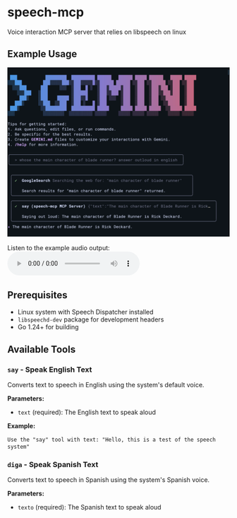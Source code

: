 # speech-mcp
Voice interaction MCP server that relies on libspeech on linux

## Example Usage

![Example Screenshot](media/example_blade_runner.png)

Listen to the example audio output:
<audio controls>
  <source src="media/example_blade_runner.wav" type="audio/wav">
Your browser does not support the audio element.
</audio>


## Prerequisites

- Linux system with Speech Dispatcher installed
- `libspeechd-dev` package for development headers
- Go 1.24+ for building

## Available Tools

### `say` - Speak English Text
Converts text to speech in English using the system's default voice.

**Parameters:**
- `text` (required): The English text to speak aloud

**Example:**
```
Use the "say" tool with text: "Hello, this is a test of the speech system"
```

### `diga` - Speak Spanish Text  
Converts text to speech in Spanish using the system's Spanish voice.

**Parameters:**
- `texto` (required): The Spanish text to speak aloud

